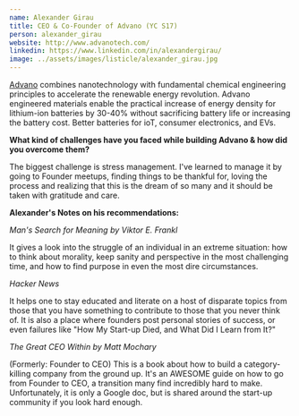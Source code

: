```yaml
---
name: Alexander Girau
title: CEO & Co-Founder of Advano (YC S17)
person: alexander_girau
website: http://www.advanotech.com/
linkedin: https://www.linkedin.com/in/alexandergirau/
image: ../assets/images/listicle/alexander_girau.jpg
---
```


<a href="http://www.advanotech.com/" target="_blank">Advano</a> combines nanotechnology with fundamental chemical engineering principles to accelerate the renewable energy revolution. Advano engineered materials enable the practical increase of energy density for lithium-ion batteries by 30-40% without sacrificing battery life or increasing the battery cost. Better batteries for ioT, consumer electronics, and EVs.

<b>What kind of challenges have you faced while building Advano & how did you overcome them?</b>

The biggest challenge is stress management. I've learned to manage it by going to Founder meetups, finding things to be thankful for, loving the process and realizing that this is the dream of so many and it should be taken with gratitude and care.

<b>Alexander's Notes on his recommendations:</b>

<i>Man's Search for Meaning by Viktor E. Frankl</i>

It gives a look into the struggle of an individual in an extreme situation: how to think about morality, keep sanity and perspective in the most challenging time, and how to find purpose in even the most dire circumstances.

<i>Hacker News</i>
    
It helps one to stay educated and literate on a host of disparate topics from those that you have something to contribute to those that you never think of. It is also a place where founders post personal stories of success, or even failures like "How My Start-up Died, and What Did I Learn from It?"

<i>The Great CEO Within by Matt Mochary</i>

(Formerly: Founder to CEO) This is a book about how to build a category-killing company from the ground up. It's an AWESOME guide on how to go from Founder to CEO, a transition many find incredibly hard to make. Unfortunately, it is only a Google doc, but is shared around the start-up community if you look hard enough.




